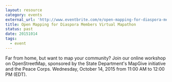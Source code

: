 ```yaml
---
layout: resource
category: events
external_url: 'http://www.eventbrite.com/e/open-mapping-for-diaspora-members-tickets-18834067202'
title: Open Mapping for Diaspora Members Virtual Mapathon
status: past
date: 20151014
tags:
  - event
---
```


Far from home, but want to map your community?  Join our online workshop on OpenStreetMap, sponsored by the State Department's MapGive initiative and the Peace Corps. Wednesday, October 14, 2015 from 11:00 AM to 12:00 PM (EDT).
